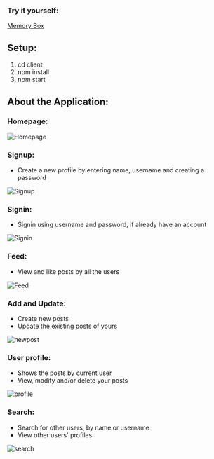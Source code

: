 ### Try it yourself: 
[Memory Box](https://ayanisation.github.io/Memory_box/)

## Setup:

1. cd client
2. npm install
3. npm start

## About the Application:

### Homepage:

![Homepage](https://user-images.githubusercontent.com/48587903/111036325-b557ba00-8444-11eb-8406-04d836d2c814.png)

### Signup:

- Create a new profile by entering name, username and creating a password

![Signup](https://user-images.githubusercontent.com/48587903/111036333-bd175e80-8444-11eb-8b90-b24416a58258.png)

### Signin:

- Signin using username and password, if already have an account

![Signin](https://user-images.githubusercontent.com/48587903/111036338-c1dc1280-8444-11eb-89e2-a6b556add019.png)

### Feed:

- View and like posts by all the users

![Feed](https://user-images.githubusercontent.com/48587903/111036345-cc96a780-8444-11eb-9890-f46ff6a5b01d.png)

### Add and Update:

- Create new posts
- Update the existing posts of yours

![newpost](https://user-images.githubusercontent.com/48587903/111036365-d8826980-8444-11eb-9668-e7d1933562aa.png)

### User profile:

- Shows the posts by current user
- View, modify and/or delete your posts

![profile](https://user-images.githubusercontent.com/48587903/111036373-ea640c80-8444-11eb-86bd-4989d66cc785.png)

### Search:

- Search for other users, by name or username
- View other users' profiles

![search](https://user-images.githubusercontent.com/48587903/111036380-f4860b00-8444-11eb-889d-adda1dd38ff4.png)
